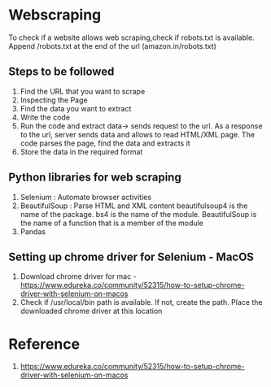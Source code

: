 # Webscraping
To check if a website allows web scraping,check if robots.txt is available. Append /robots.txt at the end of the url (amazon.in/robots.txt)

## Steps to be followed
1. Find the URL that you want to scrape
2. Inspecting the Page
3. Find the data you want to extract
4. Write the code
5. Run the code and extract data-> sends request to the url. As a response to the url, server sends data and allows to read HTML/XML page.
The code parses the page, find the data and extracts it
6. Store the data in the required format 

## Python libraries for web scraping
1. Selenium : Automate browser activities
2. BeautifulSoup : Parse HTML and XML content
   beautifulsoup4 is the name of the package.
   bs4 is the name of the module.
   BeautifulSoup is the name of a function that is a member of the module
3. Pandas 

## Setting up chrome driver for Selenium - MacOS
1. Download chrome driver for mac - https://www.edureka.co/community/52315/how-to-setup-chrome-driver-with-selenium-on-macos
2. Check if /usr/local/bin path is available. If not, create the path. Place the downloaded chrome driver at this location








# Reference
1. https://www.edureka.co/community/52315/how-to-setup-chrome-driver-with-selenium-on-macos
